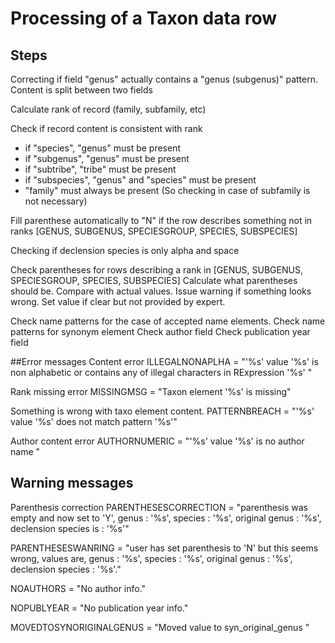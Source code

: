 # Processing of a Taxon data row
## Steps
Correcting if field "genus" actually contains a "genus (subgenus)" pattern.
Content is split between two fields

Calculate rank of record (family, subfamily, etc)

Check if record content is consistent with rank
- if "species", "genus" must be present
- if "subgenus", "genus" must be present
- if "subtribe", "tribe" must be present
- if "subspecies", "genus" and "species" must be present
- "family" must always be present (So checking in case of subfamily is not necessary)

Fill parenthese automatically to "N" if the row describes something not in ranks [GENUS, SUBGENUS, SPECIESGROUP, SPECIES, SUBSPECIES]

Checking if declension species is only alpha and space

Check parentheses for rows describing a rank in [GENUS, SUBGENUS, SPECIESGROUP, SPECIES, SUBSPECIES]
Calculate what parentheses should be.
Compare with actual values. Issue warning if something looks wrong. 
Set value if clear but not provided by expert.

Check name patterns for the case of accepted name elements.
Check name patterns for synonym element
Check author field
Check publication year field

##Error messages
Content error
ILLEGALNONAPLHA = "'%s' value '%s' is non alphabetic or contains any of illegal characters in RExpression '%s' "

Rank missing error
MISSINGMSG = "Taxon element '%s' is missing" 
    
Something is wrong with taxo element content.
PATTERNBREACH = "'%s' value '%s' does not match pattern '%s'"

Author content error
AUTHORNUMERIC = "'%s' value '%s' is no author name "
    
## Warning messages
Parenthesis correction
PARENTHESESCORRECTION = "parenthesis was empty and now set to 'Y', genus : '%s', species : '%s', original genus : '%s', declension species is : '%s'"

PARENTHESESWANRING = "user has set parenthesis to 'N' but this seems wrong, values are, genus : '%s', species : '%s', original genus : '%s', declension species : '%s'."

NOAUTHORS = "No author info."
        
NOPUBLYEAR = "No publication year info."

MOVEDTOSYNORIGINALGENUS = "Moved value to syn_original_genus "
